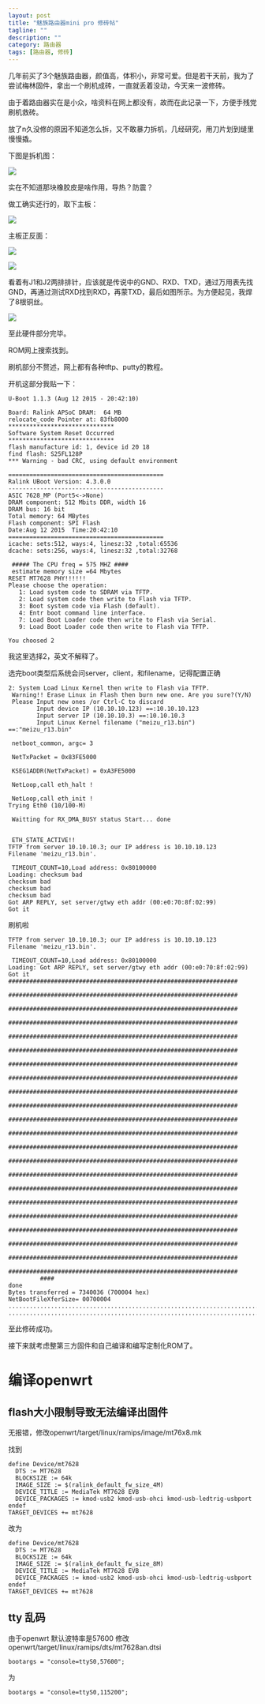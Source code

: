 ```yaml
---
layout: post
title: "魅族路由器mini pro 修砖帖"
tagline: ""
description: ""
category: 路由器
tags: [路由器, 修砖]
---
```


几年前买了3个魅族路由器，颜值高，体积小，非常可爱。但是若干天前，我为了尝试梅林固件，拿出一个刷机成砖，一直就丢着没动，今天来一波修砖。

由于着路由器实在是小众，啥资料在网上都没有，故而在此记录一下，方便手残党刷机救砖。

放了n久没修的原因不知道怎么拆，又不敢暴力拆机，几经研究，用刀片划到缝里慢慢撬。

下图是拆机图：

![](/imgs/WechatIMG6.png)

实在不知道那块橡胶皮是啥作用，导热？防震？


做工确实还行的，取下主板：

![](/imgs/WechatIMG8.png)

主板正反面：

![](/imgs/WechatIMG7.png)

![](/imgs/WechatIMG9.png)


看着有J1和J2两排排针，应该就是传说中的GND、RXD、TXD，通过万用表先找GND，再通过测试RXD找到RXD，再蒙TXD，最后如图所示。为方便起见，我焊了8根铜丝。

![](/imgs/WechatIMG10.png)

至此硬件部分完毕。

ROM网上搜索找到。

刷机部分不赘述，网上都有各种tftp、putty的教程。

开机这部分我贴一下：

```
U-Boot 1.1.3 (Aug 12 2015 - 20:42:10)

Board: Ralink APSoC DRAM:  64 MB
relocate_code Pointer at: 83fb8000
******************************
Software System Reset Occurred
******************************
flash manufacture id: 1, device id 20 18
find flash: S25FL128P
*** Warning - bad CRC, using default environment

============================================
Ralink UBoot Version: 4.3.0.0
--------------------------------------------
ASIC 7628_MP (Port5<->None)
DRAM component: 512 Mbits DDR, width 16
DRAM bus: 16 bit
Total memory: 64 MBytes
Flash component: SPI Flash
Date:Aug 12 2015  Time:20:42:10
============================================
icache: sets:512, ways:4, linesz:32 ,total:65536
dcache: sets:256, ways:4, linesz:32 ,total:32768

 ##### The CPU freq = 575 MHZ ####
 estimate memory size =64 Mbytes
RESET MT7628 PHY!!!!!!
Please choose the operation:
   1: Load system code to SDRAM via TFTP.
   2: Load system code then write to Flash via TFTP.
   3: Boot system code via Flash (default).
   4: Entr boot command line interface.
   7: Load Boot Loader code then write to Flash via Serial.
   9: Load Boot Loader code then write to Flash via TFTP.

You choosed 2
```

我这里选择2，英文不解释了。

选完boot类型后系统会问server，client，和filename，记得配置正确

```
2: System Load Linux Kernel then write to Flash via TFTP.
 Warning!! Erase Linux in Flash then burn new one. Are you sure?(Y/N)
 Please Input new ones /or Ctrl-C to discard
        Input device IP (10.10.10.123) ==:10.10.10.123
        Input server IP (10.10.10.3) ==:10.10.10.3
        Input Linux Kernel filename ("meizu_r13.bin") ==:"meizu_r13.bin"

 netboot_common, argc= 3

 NetTxPacket = 0x83FE5000

 KSEG1ADDR(NetTxPacket) = 0xA3FE5000

 NetLoop,call eth_halt !

 NetLoop,call eth_init !
Trying Eth0 (10/100-M)

 Waitting for RX_DMA_BUSY status Start... done


 ETH_STATE_ACTIVE!!
TFTP from server 10.10.10.3; our IP address is 10.10.10.123
Filename 'meizu_r13.bin'.

 TIMEOUT_COUNT=10,Load address: 0x80100000
Loading: checksum bad
checksum bad
checksum bad
checksum bad
Got ARP REPLY, set server/gtwy eth addr (00:e0:70:8f:02:99)
Got it

```

刷机啦

```
TFTP from server 10.10.10.3; our IP address is 10.10.10.123
Filename 'meizu_r13.bin'.

 TIMEOUT_COUNT=10,Load address: 0x80100000
Loading: Got ARP REPLY, set server/gtwy eth addr (00:e0:70:8f:02:99)
Got it
#################################################################
         #################################################################
         #################################################################
         #################################################################
         #################################################################
         #################################################################
         #################################################################
         #################################################################
         #################################################################
         #################################################################
         #################################################################
         #################################################################
         #################################################################
         #################################################################
         #################################################################
         #################################################################
         #################################################################
         #################################################################
         #################################################################
         #################################################################
         #################################################################
         #################################################################
         ####
done
Bytes transferred = 7340036 (700004 hex)
NetBootFileXferSize= 00700004
................................................................................................................
................................................................................................................
```

至此修砖成功。

接下来就考虑整第三方固件和自己编译和编写定制化ROM了。

# 编译openwrt

## flash大小限制导致无法编译出固件
无报错，修改openwrt/target/linux/ramips/image/mt76x8.mk

找到 

```
define Device/mt7628
  DTS := MT7628
  BLOCKSIZE := 64k
  IMAGE_SIZE := $(ralink_default_fw_size_4M)
  DEVICE_TITLE := MediaTek MT7628 EVB
  DEVICE_PACKAGES := kmod-usb2 kmod-usb-ohci kmod-usb-ledtrig-usbport
endef
TARGET_DEVICES += mt7628
```

改为

```
define Device/mt7628
  DTS := MT7628
  BLOCKSIZE := 64k
  IMAGE_SIZE := $(ralink_default_fw_size_8M)
  DEVICE_TITLE := MediaTek MT7628 EVB
  DEVICE_PACKAGES := kmod-usb2 kmod-usb-ohci kmod-usb-ledtrig-usbport
endef
TARGET_DEVICES += mt7628
```

## tty 乱码
由于openwrt 默认波特率是57600
修改 openwrt/target/linux/ramips/dts/mt7628an.dtsi
```
bootargs = "console=ttyS0,57600";
```
为

```
bootargs = "console=ttyS0,115200";
```

